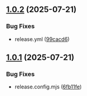 ## [1.0.2](https://github.com/Kaidon102/Monmusu-DB/compare/v1.0.1...v1.0.2) (2025-07-21)


### Bug Fixes

* release.yml ([99cacd6](https://github.com/Kaidon102/Monmusu-DB/commit/99cacd60339a80e2ef0737e49eec63bf8d55fd93))

## [1.0.1](https://github.com/Kaidon102/Monmusu-DB/compare/v1.0.0...v1.0.1) (2025-07-21)


### Bug Fixes

* release.config.mjs ([6fb11fe](https://github.com/Kaidon102/Monmusu-DB/commit/6fb11fe882d8b5c4752a6bb0509370d411fe68f5))
